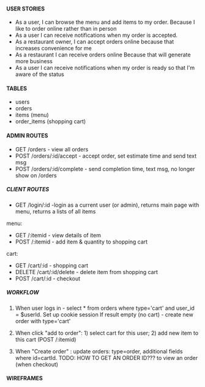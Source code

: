#### USER STORIES
  - As a user, I can browse the menu and add items to my order. Because I like to order online rather than in person
  - As a user I can receive notifications when my order is accepted. 
  - As a restaurant owner, I can accept orders online because that increases convenience for me
  - As a restaurant I can receive orders online Because that will generate more business
  - As a user I can receive notifications when my order is ready so that I'm aware of the status

#### TABLES
  - users 
  - orders
  - items (menu)
  - order_items (shopping cart)

#### ADMIN ROUTES
  - GET /orders - view all orders
  - POST /orders/:id/accept - accept order, set estimate time and send text msg
  - POST /orders/:id/complete - send completion time, text msg, no longer show on /orders

  ##### CLIENT ROUTES
  - GET /login/:id -login as a current user (or admin), returns main page with menu, returns a lists of all items

  menu:
  - GET /:itemid - view details of item
  - POST /:itemid - add item & quantity to shopping cart 

  cart:
  - GET /cart/:id - shopping cart
  - DELETE /cart/:id/delete - delete item from shopping cart
  - POST /cart/:id - checkout

##### WORKFLOW
1. When user logs in - select * from orders where type='cart' and user_id = $userId. Set up cookie session
   If result empty (no cart) - create new order with type='cart'

2. When click "add to order": 1) select cart for this user; 2) add new item to this cart (POST /:itemid)
3. When "Create order" : update orders: type=order, additional fields where id=cartId. 
  TODO: HOW TO GET AN ORDER ID??? to view an order (when checkout)

#### WIREFRAMES


